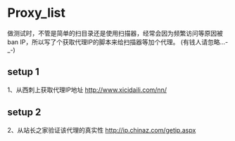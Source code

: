 # Proxy_list

做测试时，不管是简单的扫目录还是使用扫描器，经常会因为频繁访问等原因被ban IP，所以写了个获取代理IP的脚本来给扫描器等加个代理。
(有钱人请忽略...-_-)

## setup 1
1、从西刺上获取代理IP地址
http://www.xicidaili.com/nn/

## setup 2
2、从站长之家验证该代理的真实性
http://ip.chinaz.com/getip.aspx
